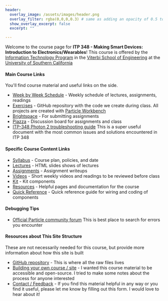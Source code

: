```yaml
---
header:
  overlay_image: /assets/images/header.png
  overlay_filter: rgba(0,0,0,0.3) # same as adding an opacity of 0.5 to a black background
  show_overlay_excerpt: false
  excerpt: ""

---
```



Welcome to the course page for **ITP 348 - Making Smart Devices: Introduction to Electronics/Wearables**! This course is offered by the [Information Technology Program](https://itp.usc.edu/) in the [Viterbi School of Engineering](https://viterbischool.usc.edu/) at the [University of Southern California](https://www.usc.edu)



#### Main Course Links

You'll find course material and useful links on the side. 

- [Week by Week Schedule](schedule.md) - Weekly schedule of lectures, assignments, readings
- [Exercises](https://github.com/reparke/ITP348-Physical-Computing/tree/main/_exercises) - GitHub repository with the code we create during class. All projects are created with [Particle Workbench](https://www.particle.io/workbench/)
- [Brightspace](https://brightspace.usc.edu) - For submitting assignments
- [Piazza](https://piazza.com/usc/spring2025/itp348/home) - Discussion board for assignments and class
- [ITP-348 Photon 2 troubleshooting guide](https://docs.google.com/document/d/12_kRqHdNPQmiGWF4pe0LWZbBaEmdoF-bbJtCxojCN74/edit#heading=h.7fjmqgnpux8d) This is a super useful document with the most common issues and solutions encountered in ITP 348

#### Specific Course Content Links
- [Syllabus](itp348_syllabus.md) - Course plan, policies, and date
- [Lectures](lectures.html) - HTML slides shows of lectures
- [Assignments](assignments.html) - Assignment writeups
- [Videos](readings.md) - Short weekly videos and readings to be reviewed before class
- [Kit](kit.md) - Kit components
- [Resources](resources.md) - Helpful pages and documentation for the course
- [Quick Reference](reference.md) - Quick reference guide for wiring and coding of components

#### Debugging Tips
- [Official Particle community forum](https://community.particle.io/) This is best place to search for errors you encounter

#### Resources about This Site Structure

These are not necessarily needed for this course, but provide more information about how this site is built

- [GitHub repository](https://github.com/reparke/ITP348-Physical-Computing) - This is where all the raw files lives
- [Building your own course / site](https://robparke.com/creating-accessible-open-educational-resources/) - I wanted this course material to be accessible and open-source. I tried to make some notes about the process for anyone interested
- [Contact / Feedback](https://parke.wufoo.com/forms/feedback-form/) - If you find this material helpful in any way or you find it useful, please let me know by filling out this form. I would love to hear about it! 